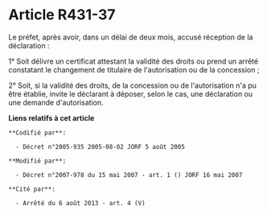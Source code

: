 # Article R431-37

Le préfet, après avoir, dans un délai de deux mois, accusé réception de la déclaration :

1° Soit délivre un certificat attestant la validité des droits ou prend un arrêté constatant le changement de titulaire de
l'autorisation ou de la concession ;

2° Soit, si la validité des droits, de la concession ou de l'autorisation n'a pu être établie, invite le déclarant à déposer,
selon le cas, une déclaration ou une demande d'autorisation.

**Liens relatifs à cet article**

	**Codifié par**:

	  - Décret n°2005-935 2005-08-02 JORF 5 août 2005

	**Modifié par**:

	  - Décret n°2007-978 du 15 mai 2007 - art. 1 () JORF 16 mai 2007

	**Cité par**:

	  - Arrêté du 6 août 2013 - art. 4 (V)
